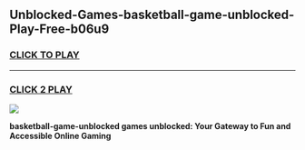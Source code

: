 
## Unblocked-Games-basketball-game-unblocked-Play-Free-b06u9
<h3>
<a href="https://premium76.site?title=basketball-game-unblocked&ref=23A">CLICK TO PLAY</a></h3>
<hr>

<h3>
<a href="https://premium76.site?title=basketball-game-unblocked&ref=23A">CLICK 2 PLAY</a>
  
</h3>

<a href="https://premium76.site?title=basketball-game-unblocked&ref=23A"><img src="https://clearcache.store/games.png"></a>


**basketball-game-unblocked games unblocked: Your Gateway to Fun and Accessible Online Gaming**
